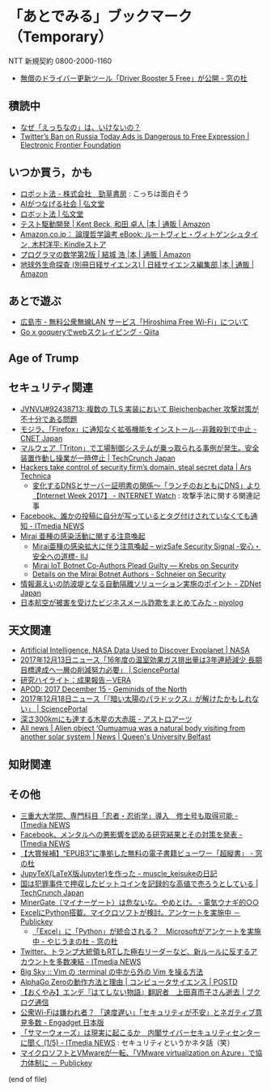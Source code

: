# 「あとでみる」ブックマーク（Temporary）

NTT 新規契約 0800-2000-1160

- [無償のドライバー更新ツール「Driver Booster 5 Free」が公開 - 窓の杜](https://forest.watch.impress.co.jp/docs/news/1088466.html)

## 積読中

- [なぜ「えっちなの」は、いけないの？](https://www.buzzfeed.com/jp/yuikoabe/why-h-dame?utm_term=.yp5MolZaw#.bn33n60Y9)
- [Twitter’s Ban on Russia Today Ads is Dangerous to Free Expression | Electronic Frontier Foundation](https://www.eff.org/deeplinks/2017/10/twitters-ban-russia-today-ads-dangerous-free-expression)

## いつか買う，かも

- [ロボット法 - 株式会社　勁草書房](http://www.keisoshobo.co.jp/book/b324580.html) : こっちは面白そう
- [AIがつなげる社会 | 弘文堂](http://www.koubundou.co.jp/book/b315740.html)
- [ロボット法 | 弘文堂](http://www.koubundou.co.jp/book/b324653.html)
- [テスト駆動開発 | Kent Beck, 和田 卓人 |本 | 通販 | Amazon](http://www.amazon.co.jp/exec/obidos/ASIN/4274217884/baldandersinf-22/)
- [Amazon.co.jp： 論理哲学論考 eBook: ルートヴィヒ・ヴィトゲンシュタイン, 木村洋平: Kindleストア](https://www.amazon.co.jp/dp/B06ZYR4NJ6/)
- [プログラマの数学第2版 | 結城 浩 |本 | 通販 | Amazon](https://www.amazon.co.jp/exec/obidos/ASIN/4797395451/baldandersinf-22/)
- [地球外生命探査 (別冊日経サイエンス) | 日経サイエンス編集部 |本 | 通販 | Amazon](https://www.amazon.co.jp/dp/4532512239/)

## あとで遊ぶ

- [広島市 - 無料公衆無線LAN サービス「Hiroshima Free Wi-Fi」について](http://www.city.hiroshima.lg.jp/www/contents/1409563567640/)
- [Go x goqueryでwebスクレイピング - Qiita](https://qiita.com/akif999/items/2d6428c2377e020ce904)

## Age of Trump


## セキュリティ関連

- [JVNVU#92438713: 複数の TLS 実装において Bleichenbacher 攻撃対策が不十分である問題](http://jvn.jp/vu/JVNVU92438713/)
- [モジラ、「Firefox」に通知なく拡張機能をインストール--非難殺到で中止 - CNET Japan](https://japan.cnet.com/article/35112083/)
- [マルウェア「Triton」で工場制御システムが乗っ取られる事例が発生。安全装置作動し操業が一時停止  |  TechCrunch Japan](http://jp.techcrunch.com/2017/12/18/engadget-triton/)
- [Hackers take control of security firm’s domain, steal secret data | Ars Technica](https://arstechnica.com/information-technology/2017/12/hackers-steal-security-firms-secret-data-in-brazen-domain-hijack/)
    - [変化するDNSとサーバー証明書の関係～「ランチのおともにDNS」より【Internet Week 2017】 - INTERNET Watch](https://internet.watch.impress.co.jp/docs/event/1095/814/index.html) : 攻撃手法に関する関連記事
- [Facebook、誰かの投稿に自分が写っているとタグ付けされていなくても通知 - ITmedia NEWS](http://www.itmedia.co.jp/news/articles/1712/20/news059.html)
- [Mirai 亜種の感染活動に関する注意喚起](https://www.jpcert.or.jp/at/2017/at170049.html)
    - [Mirai亜種の感染拡大に伴う注意喚起 – wizSafe Security Signal -安心・安全への道標- IIJ](https://wizsafe.iij.ad.jp/2017/12/175/)
    - [Mirai IoT Botnet Co-Authors Plead Guilty —  Krebs on Security](https://krebsonsecurity.com/2017/12/mirai-iot-botnet-co-authors-plead-guilty/)
    - [Details on the Mirai Botnet Authors - Schneier on Security](https://www.schneier.com/blog/archives/2017/12/details_on_the_.html)
- [情報漏えいの防波堤となる自動隔離ソリューション実施のポイント - ZDNet Japan](https://japan.zdnet.com/article/35112124/)
- [日本航空が被害を受けたビジネスメール詐欺をまとめてみた - piyolog](http://d.hatena.ne.jp/Kango/20171220/1513795615)

## 天文関連

- [Artificial Intelligence, NASA Data Used to Discover Exoplanet | NASA](https://www.nasa.gov/press-release/artificial-intelligence-nasa-data-used-to-discover-eighth-planet-circling-distant-star/)
- [2017年12月13日ニュース「16年度の温室効果ガス排出量は3年連続減少 長期目標達成へ一層の削減努力必要」 | SciencePortal](http://scienceportal.jst.go.jp/news/newsflash_review/newsflash/2017/12/20171213_01.html)
- [研究ハイライト：成果報告－VERA](http://veraserver.mtk.nao.ac.jp/hilight/2017_burns.html)
- [APOD: 2017 December 15 - Geminids of the North](https://apod.nasa.gov/apod/ap171215.html)
- [2017年12月18日ニュース「『暗い太陽のパラドックス』が解けたかもしれない」 | SciencePortal](http://scienceportal.jst.go.jp/news/newsflash_review/newsflash/2017/12/20171218_01.html)
- [深さ300kmにも達する木星の大赤斑 - アストロアーツ](http://www.astroarts.co.jp/article/hl/a/9589_jupiter_grs)
- [All news | Alien object ‘Oumuamua was a natural body visiting from another solar system | News | Queen's University Belfast](https://www.qub.ac.uk/News/Allnews/AlienobjectOumuamuawasanaturalbodyvisitingfromanothersolarsystemQueensscientists.html)

## 知財関連


## その他

- [三重大大学院、専門科目「忍者・忍術学」導入　修士号も取得可能 - ITmedia NEWS](http://www.itmedia.co.jp/news/articles/1712/14/news080.html)
- [Facebook、メンタルへの悪影響を認める研究結果とその対策を発表 - ITmedia NEWS](http://www.itmedia.co.jp/news/articles/1712/17/news017.html)
- [【大賞候補】“EPUB3”に準拠した無料の電子書籍ビューワー「超縦書」 - 窓の杜](https://forest.watch.impress.co.jp/docs/shseri/nominate/1097309.html)
- [JupyTeX(LaTeX版Jupyter)を作った - muscle_keisukeの日記](http://muscle-keisuke.hatenablog.com/entry/2017/12/16/173026)
- [国は犯罪事件で押収したビットコインを記録的な高値で売ろうとしている  |  TechCrunch Japan](http://jp.techcrunch.com/2017/12/16/2017-12-15-feds-look-to-cash-in-seized-bitcoins-at-record-prices/)
- [MinerGate（マイナーゲート）は危ないな。やめとけ。 - 電気ウナギ的○○](http://blog.netandfield.com/shar/2017/12/minergate.html)
- [ExcelにPython搭載、マイクロソフトが検討。アンケートを実施中 － Publickey](http://www.publickey1.jp/blog/17/excelpython.html)
    - [「Excel」に「Python」が統合される？　Microsoftがアンケートを実施中 - やじうまの杜 - 窓の杜](https://forest.watch.impress.co.jp/docs/serial/yajiuma/1097447.html)
- [Twitter、トランプ大統領もRTした極右リーダーなど、新ルールに反するアカウントを多数凍結 - ITmedia NEWS](http://www.itmedia.co.jp/news/articles/1712/19/news048.html)
- [Big Sky :: Vim の :terminal の中から外の Vim を操る方法](https://mattn.kaoriya.net/software/vim/20171219121032.htm)
- [AlphaGo Zeroの動作方法と理由 | コンピュータサイエンス | POSTD](http://postd.cc/alphago-zero-how-and-why-it-works/)
- [【おくやみ】エンデ『はてしない物語』翻訳者　上田真而子さん逝去 | ブクログ通信](https://hon.booklog.jp/news/uedamaniko-20171219)
- [公衆Wi-Fiは嫌われ者？ 「速度遅い」「セキュリティが不安」とネガティブ意見多数 - Engadget 日本版](http://japanese.engadget.com/2017/12/20/wi-fi-mmd/)
- [「サマーウォーズ」は現実に起こるか　内閣サイバーセキュリティセンターに聞く (1/5) - ITmedia NEWS](http://www.itmedia.co.jp/news/articles/1712/20/news010.html) : セキュリティというかネタ話（笑）
- [マイクロソフトとVMwareが一転、「VMware virtualization on Azure」で協力体制に － Publickey](http://www.publickey1.jp/blog/17/vmwarevmware_virtualization_on_azure.html)

(end of file)
